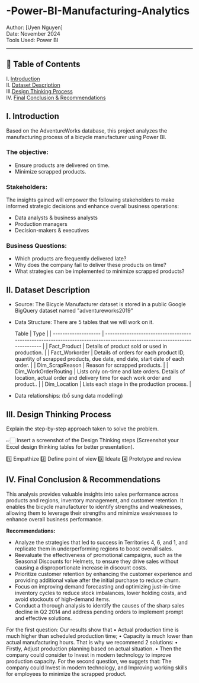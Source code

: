 # -Power-BI-Manufacturing-Analytics


Author: [Uyen Nguyen]  
Date: November 2024  
Tools Used: Power BI 

---

## 📑 Table of Contents  
I. [Introduction](#i-introduction)  
II. [Dataset Description](#ii-dataset-description)  
III.[Design Thinking Process](#iii-design-thinking-process)  
IV. [Final Conclusion & Recommendations](#iv-final-conclusion--recommendations)

## I. Introduction

Based on the AdventureWorks database, this project analyzes the manufacturing process of a bicycle manufacturer using Power BI.
### The objective:
- Ensure products are delivered on time.
- Minimize scrapped products.
  
### Stakeholders: 
The insights gained will empower the following stakeholders to make informed strategic decisions and enhance overall business operations:
- Data analysts & business analysts
- Production managers
- Decision-makers & executives

### Business Questions:
- Which products are frequently delivered late?
- Why does the company fail to deliver these products on time?
- What strategies can be implemented to minimize scrapped products?


## II. Dataset Description

- Source: The Bicycle Manufacturer dataset is stored in a public Google BigQuery dataset named "adventureworks2019"
- Data Structure:
  There are 5 tables that we will work on it.
  
   Table                | Type                                                                                                                      |
| -------------------- | ------------------------------------------------------------------------------------------------------------------------- |
| Fact_Product         | Details of product sold or used in production.                                                                            |
| Fact_Workorder       | Details of orders for each product ID, quantity of scrapped products, due date, end date, start date of each order.       |
| Dim_ScrapReason      | Reason for scrapped products.                                                                                             |
| Dim_WorkOrderRouting | Lists only on-time and late orders. Details of location, actual order and delivery time for each work order and product.. |
| Dim_Location         | Lists each stage in the production process.                                                                               |


-  Data relationships: (bổ sung data modelling)





## III. Design Thinking Process
Explain the step-by-step approach taken to solve the problem.

👉🏻 Insert a screenshot of the Design Thinking steps (Screenshot your Excel design thinking tables for better presentation).

1️⃣ Empathize
2️⃣ Define point of view
3️⃣ Ideate
4️⃣ Prototype and review





## IV. Final Conclusion & Recommendations 

This analysis provides valuable insights into sales performance across products and regions, inventory management, and customer retention. It enables the bicycle manufacturer to identify strengths and weaknesses, allowing them to leverage their strengths and minimize weaknesses to enhance overall business performance.

**Recommendations:**

- Analyze the strategies that led to success in Territories 4, 6, and 1, and replicate them in underperforming regions to boost overall sales.
- Reevaluate the effectiveness of promotional campaigns, such as the Seasonal Discounts for Helmets, to ensure they drive sales without causing a disproportionate increase in discount costs.
- Prioritize customer retention by enhancing the customer experience and providing additional value after the initial purchase to reduce churn.
- Focus on improving demand forecasting and optimizing just-in-time inventory cycles to reduce stock imbalances, lower holding costs, and avoid stockouts of high-demand items.
- Conduct a thorough analysis to identify the causes of the sharp sales decline in Q2 2014 and address pending orders to implement prompt and effective solutions.


For the first question: Our results show that 
•	Actual production time is much higher than scheduled production time;
•	Capacity is much lower than actual manufacturing hours.
That is why we recommend 2 solutions: 
•	Firstly, Adjust production planning based on actual situation.
•	Then the company could consider to  Invest in modern technology to improve production capacity.
For the second question, we suggets that:
The company could Invest in modern technology, and Improving working skills for employees to minimize the scrapped product.








